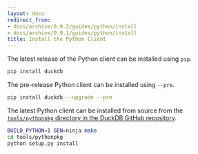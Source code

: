 ```yaml
---
layout: docu
redirect_from:
- docs/archive/0.9.2/guides/python/install
- docs/archive/0.9.1/guides/python/install
title: Install the Python Client
---
```


The latest release of the Python client can be installed using `pip`.

```bash
pip install duckdb
```

The pre-release Python client can be installed using `--pre`.

```bash
pip install duckdb --upgrade --pre
```

The latest Python client can be installed from source from the [`tools/pythonpkg` directory in the DuckDB GitHub repository](https://github.com/duckdb/duckdb/tree/main/tools/pythonpkg).

```bash
BUILD_PYTHON=1 GEN=ninja make
cd tools/pythonpkg
python setup.py install
```